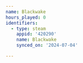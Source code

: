 ```yaml
---
name: Blackwake
hours_played: 0
identifiers:
  - type: steam
    appid: '420290'
    name: Blackwake
    synced_on: '2024-07-04'

---
```

